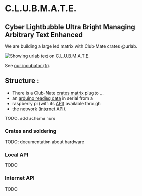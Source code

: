 C.L.U.B.M.A.T.E.
=======
## Cyber Lightbubble Ultra Bright Managing Arbitrary Text Enhanced

We are building a large led matrix with Club-Mate crates @urlab.

![Showing urlab text on C.L.U.B.M.A.T.E.](https://framapic.org/l3dHXUKKojOr/PqEPaVc097nu.jpg)

See [our incubator (fr)](https://urlab.be/projects/74).

Structure :
---------
- There is a Club-Mate [crates matrix](#Crates-and-soldering) plug to ...
- an [arduino reading data](arduino_matrix/README.md) in serial from a
- raspberry pi (with its [API](#Local-API)) available through
- the network ([internet API](#Internet-API)).

TODO: add schema here


### Crates and soldering

TODO: documentation about hardware


### Local API

TODO


### Internet API

TODO
